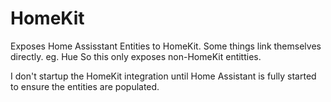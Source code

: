 # HomeKit

Exposes Home Assisstant Entities to HomeKit.
Some things link themselves directly.
eg. Hue
So this only exposes non-HomeKit entitties.

I don't startup the HomeKit integration until Home Assistant is fully started to ensure the entities are populated.
